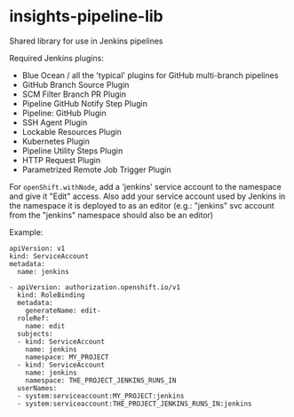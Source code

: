 # insights-pipeline-lib
Shared library for use in Jenkins pipelines

Required Jenkins plugins:
 * Blue Ocean / all the 'typical' plugins for GitHub multi-branch pipelines
 * GitHub Branch Source Plugin
 * SCM Filter Branch PR Plugin
 * Pipeline GitHub Notify Step Plugin
 * Pipeline: GitHub Plugin
 * SSH Agent Plugin
 * Lockable Resources Plugin
 * Kubernetes Plugin
 * Pipeline Utility Steps Plugin
 * HTTP Request Plugin
 * Parametrized Remote Job Trigger Plugin

For `openShift.withNode`, add a 'jenkins' service account to the namespace and give it "Edit" access. Also add your service
account used by Jenkins in the namespace it is deployed to as an editor (e.g.: "jenkins" svc account from the "jenkins" namespace should also be an editor)

Example:
```
apiVersion: v1
kind: ServiceAccount
metadata:
  name: jenkins

- apiVersion: authorization.openshift.io/v1
  kind: RoleBinding
  metadata:
    generateName: edit-
  roleRef:
    name: edit
  subjects:
  - kind: ServiceAccount
    name: jenkins
    namespace: MY_PROJECT
  - kind: ServiceAccount
    name: jenkins
    namespace: THE_PROJECT_JENKINS_RUNS_IN
  userNames:
  - system:serviceaccount:MY_PROJECT:jenkins
  - system:serviceaccount:THE_PROJECT_JENKINS_RUNS_IN:jenkins
```

